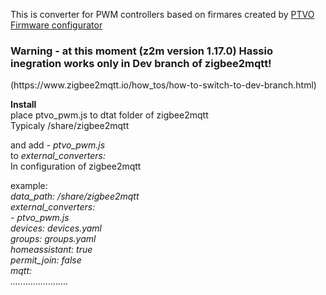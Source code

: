 This is converter for PWM controllers based on firmares created by <a href ="https://ptvo.info/zigbee-configurable-firmware-features/">PTVO Firmware configurator</a>
<h3>Warning - at this moment (z2m version 1.17.0) Hassio inegration works only in Dev branch of zigbee2mqtt!</h3>
 (https://www.zigbee2mqtt.io/how_tos/how-to-switch-to-dev-branch.html)
<p>
<b>Install</b></br>
place ptvo_pwm.js to dtat folder of zigbee2mqtt</br>
Typicaly /share/zigbee2mqtt</br>
</p>
<p>
and add <i>- ptvo_pwm.js</i></br>
to <i>external_converters:</i></br>
In configuration of zigbee2mqtt</br>
</p>
<p>
example:</br>
<i>
data_path: /share/zigbee2mqtt</br>
external_converters:</br>
  - ptvo_pwm.js</br>
devices: devices.yaml</br>
groups: groups.yaml</br>
homeassistant: true</br>
permit_join: false</br>
mqtt:</br>
.......................</br>
 </i>
</p>

